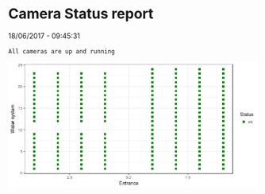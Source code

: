 Camera Status report
================
18/06/2017 - 09:45:31

    All cameras are up and running

![](camreport_files/figure-markdown_github/unnamed-chunk-2-1.png)
